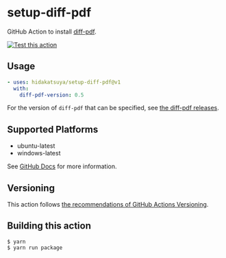 # setup-diff-pdf

GitHub Action to install [diff-pdf](https://github.com/vslavik/diff-pdf).

[![Test this action](https://github.com/hidakatsuya/setup-diff-pdf/actions/workflows/test.yml/badge.svg?branch=main)](https://github.com/hidakatsuya/setup-diff-pdf/actions/workflows/test.yml?query=branch%3Amain)

## Usage

```yaml
- uses: hidakatsuya/setup-diff-pdf@v1
  with:
    diff-pdf-version: 0.5
```

For the version of `diff-pdf` that can be specified, see [the diff-pdf releases](https://github.com/vslavik/diff-pdf/releases).

## Supported Platforms

- ubuntu-latest
- windows-latest

See [GitHub Docs](https://docs.github.com/en/actions/reference/workflow-syntax-for-github-actions#github-hosted-runners) for more information.

## Versioning

This action follows [the recommendations of GitHub Actions Versioning](https://github.com/actions/toolkit/blob/master/docs/action-versioning.md).

## Building this action

```
$ yarn
$ yarn run package
```
